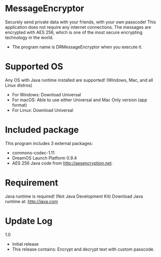 # MessageEncryptor
Securely send private data with your friends, with your own passcode!
This application does not require any internet connections.
The messages are encrypted with AES 256, which is one of the most secure encrypting technology in the world.
* The program name is DRMessageEncryptor when you execute it.

# Supported OS
Any OS with Java runtime installed are supported! (Windows, Mac, and all Linux distros)
- For Windows: Download Universal
- For macOS: Able to use either Universal and Mac Only version (app format)
- For Linux: Download Universal

# Included package
This program includes 3 external packages: 
- commons-codec-1.11
- DreamOS Launch Platform 0.9.4
- AES 256 Java code from http://aesencryption.net.

# Requirement
Java runtime is required! (Not Java Development Kit)
Download Java runtime at: http://java.com

# Update Log
1.0
- Initial release
- This release contains: Encrypt and decrypt text with custom passcode.